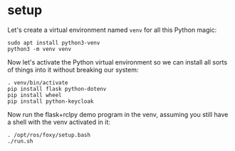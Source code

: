 # setup

Let's create a virtual environment named `venv` for all this Python magic:
```
sudo apt install python3-venv
python3 -m venv venv
```

Now let's activate the Python virtual environment so we can install all sorts of things into it without breaking our system:
```
. venv/bin/activate
pip install flask python-dotenv
pip install wheel
pip install python-keycloak
```

Now run the flask+rclpy demo program in the venv, assuming you still have a shell with the venv activated in it:
```
. /opt/ros/foxy/setup.bash
./run.sh
```
